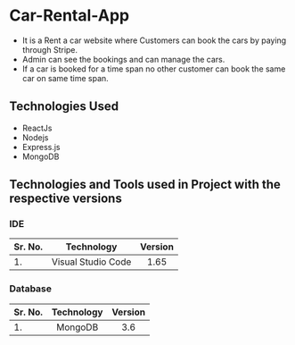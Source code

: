 # Car-Rental-App
- It is a Rent a car website where Customers can book the cars by paying through Stripe. 
- Admin can see the bookings and can manage the cars. 
- If a car is booked for a time span no other customer can book the same car on same time span.

## Technologies Used

- ReactJs
- Nodejs
- Express.js
- MongoDB

## Technologies and Tools used in Project with the respective versions

### IDE

| Sr. No. |     Technology     | Version |
| :------ | :----------------: | :-----: |
| 1.      | Visual Studio Code |  1.65   |

### Database

| Sr. No. | Technology | Version |
| :------ | :--------: | :-----: |
| 1.      |  MongoDB   |   3.6   |

